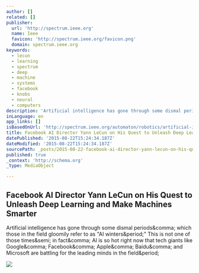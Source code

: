 ```yaml
---
author: []
related: []
publisher:
  url: 'http://spectrum.ieee.org'
  name: Ieee
  favicon: 'http://spectrum.ieee.org/favicon.png'
  domain: spectrum.ieee.org
keywords:
  - lecun
  - learning
  - spectrum
  - deep
  - machine
  - systems
  - facebook
  - knobs
  - neural
  - computers
description: 'Artificial intelligence has gone through some dismal periods, which those in the field gloomily refer to as "AI winters." This is not one of those times; in fact, AI is so hot right now that tech giants like Google, Facebook, Apple, Baidu, and Microsoft are battling for the leading minds in the field.'
inLanguage: en
app_links: []
isBasedOnUrl: 'http://spectrum.ieee.org/automaton/robotics/artificial-intelligence/facebook-ai-director-yann-lecun-on-deep-learning'
title: Facebook AI Director Yann LeCun on His Quest to Unleash Deep Learning and Make Machines Smarter
datePublished: '2015-08-22T15:24:34.187Z'
dateModified: '2015-08-22T15:24:34.187Z'
sourcePath: _posts/2015-08-22-facebook-ai-director-yann-lecun-on-his-quest-to-unleash-deep.md
published: true
_context: 'http://schema.org'
_type: MediaObject

---
```

<article style=""><h1>Facebook AI Director Yann LeCun on His Quest to Unleash Deep Learning and Make Machines Smarter</h1><p>Artificial intelligence has gone through some dismal periods&amp;comma; which those in the field gloomily refer to as "AI winters&amp;period;" This is not one of those times&amp;semi; in fact&amp;comma; AI is so hot right now that tech giants like Google&amp;comma; Facebook&amp;comma; Apple&amp;comma; Baidu&amp;comma; and Microsoft are battling for the leading minds in the field&amp;period;</p><img src="http://spectrum.ieee.org/img/YannLeCunblogjpg-1423239900596.jpg" /></article>